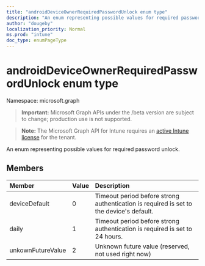 ```yaml
---
title: "androidDeviceOwnerRequiredPasswordUnlock enum type"
description: "An enum representing possible values for required password unlock."
author: "dougeby"
localization_priority: Normal
ms.prod: "intune"
doc_type: enumPageType
---
```


# androidDeviceOwnerRequiredPasswordUnlock enum type

Namespace: microsoft.graph

> **Important:** Microsoft Graph APIs under the /beta version are subject to change; production use is not supported.

> **Note:** The Microsoft Graph API for Intune requires an [active Intune license](https://go.microsoft.com/fwlink/?linkid=839381) for the tenant.

An enum representing possible values for required password unlock.

## Members
|Member|Value|Description|
|:---|:---|:---|
|deviceDefault|0|Timeout period before strong authentication is required is set to the device's default.|
|daily|1|Timeout period before strong authentication is required is set to 24 hours.|
|unkownFutureValue|2|Unknown future value (reserved, not used right now)|





